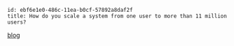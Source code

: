 ```
id: ebf6e1e0-486c-11ea-b0cf-57892a8daf2f
title: How do you scale a system from one user to more than 11 million users?
```

[blog](http://highscalability.com/blog/2016/1/11/a-beginners-guide-to-scaling-to-11-million-users-on-amazons.html)
